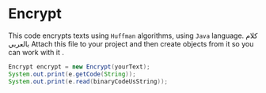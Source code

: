 # Encrypt
This code encrypts texts using ```Huffman``` algorithms, using ```Java``` language. 
كلام بالعربي
Attach this file to your project and then create objects from it so you can work with it .
```java
Encrypt encrypt = new Encrypt(yourText);
System.out.print(e.getCode(String));
System.out.print(e.read(binaryCodeUsString));
```
